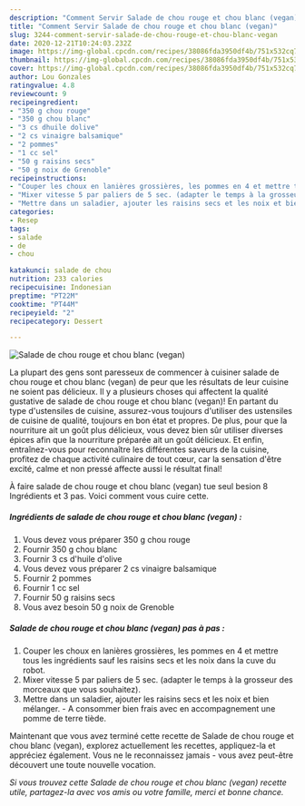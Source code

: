 ```yaml
---
description: "Comment Servir Salade de chou rouge et chou blanc (vegan)"
title: "Comment Servir Salade de chou rouge et chou blanc (vegan)"
slug: 3244-comment-servir-salade-de-chou-rouge-et-chou-blanc-vegan
date: 2020-12-21T10:24:03.232Z
image: https://img-global.cpcdn.com/recipes/38086fda3950df4b/751x532cq70/salade-de-chou-rouge-et-chou-blanc-vegan-photo-principale-de-la-recette.jpg
thumbnail: https://img-global.cpcdn.com/recipes/38086fda3950df4b/751x532cq70/salade-de-chou-rouge-et-chou-blanc-vegan-photo-principale-de-la-recette.jpg
cover: https://img-global.cpcdn.com/recipes/38086fda3950df4b/751x532cq70/salade-de-chou-rouge-et-chou-blanc-vegan-photo-principale-de-la-recette.jpg
author: Lou Gonzales
ratingvalue: 4.8
reviewcount: 9
recipeingredient:
- "350 g chou rouge"
- "350 g chou blanc"
- "3 cs dhuile dolive"
- "2 cs vinaigre balsamique"
- "2 pommes"
- "1 cc sel"
- "50 g raisins secs"
- "50 g noix de Grenoble"
recipeinstructions:
- "Couper les choux en lanières grossières, les pommes en 4 et mettre tous les ingrédients sauf les raisins secs et les noix dans la cuve du robot."
- "Mixer vitesse 5 par paliers de 5 sec. (adapter le temps à la grosseur des morceaux que vous souhaitez)."
- "Mettre dans un saladier, ajouter les raisins secs et les noix et bien mélanger. A consommer bien frais avec en accompagnement une pomme de terre tiède."
categories:
- Resep
tags:
- salade
- de
- chou

katakunci: salade de chou 
nutrition: 233 calories
recipecuisine: Indonesian
preptime: "PT22M"
cooktime: "PT44M"
recipeyield: "2"
recipecategory: Dessert

---
```



![Salade de chou rouge et chou blanc (vegan)](https://img-global.cpcdn.com/recipes/38086fda3950df4b/751x532cq70/salade-de-chou-rouge-et-chou-blanc-vegan-photo-principale-de-la-recette.jpg)

La plupart des gens sont paresseux de commencer à cuisiner salade de chou rouge et chou blanc (vegan) de peur que les résultats de leur cuisine ne soient pas délicieux. Il y a plusieurs choses qui affectent la qualité gustative de salade de chou rouge et chou blanc (vegan)! En partant du type d'ustensiles de cuisine, assurez-vous toujours d'utiliser des ustensiles de cuisine de qualité, toujours en bon état et propres. De plus, pour que la nourriture ait un goût plus délicieux, vous devez bien sûr utiliser diverses épices afin que la nourriture préparée ait un goût délicieux. Et enfin, entraînez-vous pour reconnaître les différentes saveurs de la cuisine, profitez de chaque activité culinaire de tout cœur, car la sensation d'être excité, calme et non pressé affecte aussi le résultat final!

<!--inarticleads1-->

À faire salade de chou rouge et chou blanc (vegan) tue seul besion 8 Ingrédients et 3 pas. Voici comment vous cuire cette.

##### Ingrédients de salade de chou rouge et chou blanc (vegan) :

1. Vous devez vous préparer 350 g chou rouge
1. Fournir 350 g chou blanc
1. Fournir 3 cs d&#39;huile d&#39;olive
1. Vous devez vous préparer 2 cs vinaigre balsamique
1. Fournir 2 pommes
1. Fournir 1 cc sel
1. Fournir 50 g raisins secs
1. Vous avez besoin 50 g noix de Grenoble




<!--inarticleads2-->

##### Salade de chou rouge et chou blanc (vegan) pas à pas :

1. Couper les choux en lanières grossières, les pommes en 4 et mettre tous les ingrédients sauf les raisins secs et les noix dans la cuve du robot.
1. Mixer vitesse 5 par paliers de 5 sec. (adapter le temps à la grosseur des morceaux que vous souhaitez).
1. Mettre dans un saladier, ajouter les raisins secs et les noix et bien mélanger. - A consommer bien frais avec en accompagnement une pomme de terre tiède.




<!--inarticleads1-->

<p>
Maintenant que vous avez terminé cette recette de Salade de chou rouge et chou blanc (vegan), explorez actuellement les recettes, appliquez-la et appréciez également. Vous ne le reconnaissez jamais - vous avez peut-être découvert une toute nouvelle vocation.
</p>

<p>
<i>Si vous trouvez cette Salade de chou rouge et chou blanc (vegan) recette utile, partagez-la avec vos amis ou votre famille, merci et bonne chance.</i>
</p>
